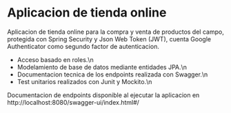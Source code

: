 # Aplicacion de tienda online
Aplicacion de tienda online para la compra y venta de productos del campo, protegida con Spring Security y Json Web Token (JWT), cuenta Google Authenticator como segundo factor de autenticacion.

* Acceso basado en roles.\n
* Modelamiento de base de datos mediante entidades JPA.\n
* Documentacion tecnica de los endpoints realizada con Swagger.\n
* Test unitarios realizados con Junit y Mockito.\n

Documentacion de endpoints disponible al ejecutar la aplicacion en http://localhost:8080/swagger-ui/index.html#/
